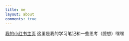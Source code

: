 ```yaml
---
title: me
layout: about
comments: true
---
```

[我的小红书主页](https://www.xiaohongshu.com/user/profile/6668129f000000000303359b)
这里是我的学习笔记和一些思考（臆想）嘿嘿

<div id="comments">
    <script src="https://utteranc.es/client.js"
            repo="tingshuo-yiqing/tingshuo-yiqing.github.io"
            issue-term="pathname"
            label="Comment"
            theme="github-dark"
            crossorigin="anonymous"
            async>
    </script>
</div>
